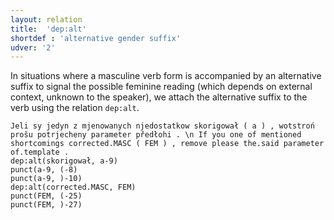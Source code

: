 ```yaml
---
layout: relation
title:  'dep:alt'
shortdef : 'alternative gender suffix'
udver: '2'
---
```


In situations where a masculine verb form is accompanied by an alternative suffix
to signal the possible feminine reading (which depends on external context, unknown
to the speaker), we attach the alternative suffix to the verb using the relation
`dep:alt`.

~~~ sdparse
Jeli sy jedyn z mjenowanych njedostatkow skorigował ( a ) , wotstroń prošu potrjecheny parameter předłohi . \n If you one of mentioned shortcomings corrected.MASC ( FEM ) , remove please the.said parameter of.template .
dep:alt(skorigował, a-9)
punct(a-9, (-8)
punct(a-9, )-10)
dep:alt(corrected.MASC, FEM)
punct(FEM, (-25)
punct(FEM, )-27)
~~~

<!-- Interlanguage links updated Pá kvě 14 11:09:01 CEST 2021 -->
